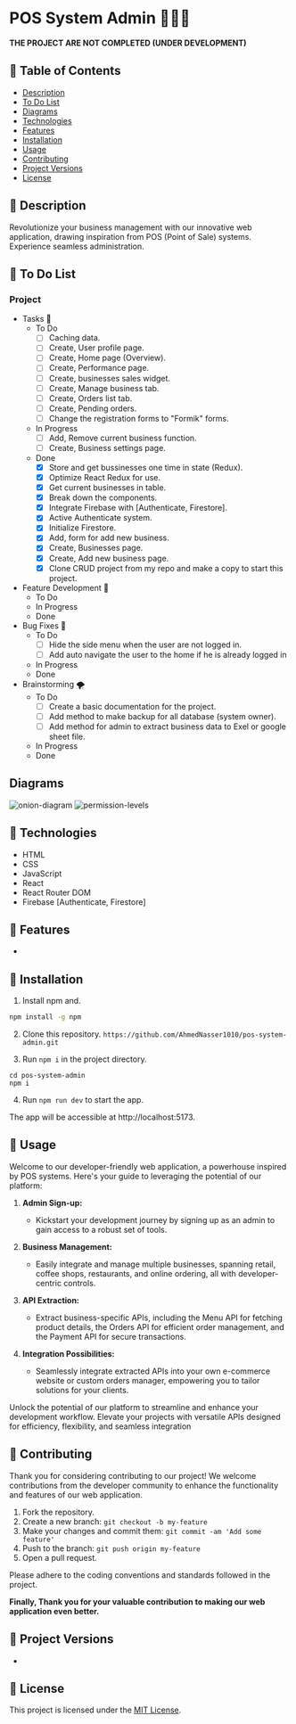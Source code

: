 

# POS System Admin 🧑‍💼🚀

**THE PROJECT ARE NOT COMPLETED (UNDER DEVELOPMENT)**

## 🔶 Table of Contents
- [Description](#description)
- [To Do List](#to-do-list)
- [Diagrams](#diagrams)
- [Technologies](#technologies)
- [Features](#features)
- [Installation](#installation)
- [Usage](#usage)
- [Contributing](#contributing)
- [Project Versions](#project-versions)
- [License](#license)

## 🔶 Description
Revolutionize your business management with our innovative web application, drawing inspiration from POS (Point of Sale) systems. Experience seamless administration.

## 🔶 To Do List
### Project
- Tasks 🎯
	- To Do
		- [ ] Caching data.
		- [ ] Create, User profile page.
		- [ ] Create, Home page (Overview).
		- [ ] Create, Performance page.
		- [ ] Create, businesses sales widget.
		- [ ] Create, Manage business tab.
		- [ ] Create, Orders list tab.
		- [ ] Create, Pending orders.
		- [ ] Change the registration forms to "Formik" forms.
	- In Progress
		- [ ] Add, Remove current business function.
		- [ ] Create, Business settings page.
	- Done
		- [x] Store and get bussinesses one time in state (Redux).
		- [x] Optimize React Redux for use.
		- [x] Get current businesses in table.
		- [x] Break down the components.
		- [x] Integrate Firebase with [Authenticate, Firestore].
		- [x] Active Authenticate system.
  		- [x] Initialize Firestore.
    	- [x] Add, form for add new business.
    	- [x] Create, Businesses page.
    	- [x] Create, Add new business page.
		- [x] Clone CRUD project from my repo and make a copy to start this project.
- Feature Development 🚀
	- To Do
	- In Progress
	- Done
- Bug Fixes 🐞
 	- To Do
	 	- [ ] Hide the side menu when the user are not logged in.
	 	- [ ] Add auto navigate the user to the home if he is already logged in
	- In Progress
	- Done
- Brainstorming 🌪️
	- To Do
		- [ ] Create a basic documentation for the project.
		- [ ] Add method to make backup for all database (system owner).
  		- [ ] Add method for admin to extract business data to Exel or google sheet file.
	- In Progress
	- Done
 
## Diagrams
![onion-diagram](https://i.imgur.com/tOzaiai.png)
![permission-levels](https://i.imgur.com/bYowxmL.png)


## 🔶 Technologies

* HTML
* CSS
* JavaScript
* React
* React Router DOM
* Firebase [Authenticate, Firestore]

## 🔶 Features
- 

## 🔶 Installation

1. Install npm and.
```bash
npm install -g npm
```

2. Clone this repository.
`https://github.com/AhmedNasser1010/pos-system-admin.git`

3. Run `npm i` in the project directory.
```
cd pos-system-admin
npm i
```

4. Run `npm run dev` to start the app.

The app will be accessible at http://localhost:5173.

## 🔶 Usage
Welcome to our developer-friendly web application, a powerhouse inspired by POS systems. Here's your guide to leveraging the potential of our platform:

1.  **Admin Sign-up:**
    
    -   Kickstart your development journey by signing up as an admin to gain access to a robust set of tools.
2.  **Business Management:**
    
    -   Easily integrate and manage multiple businesses, spanning retail, coffee shops, restaurants, and online ordering, all with developer-centric controls.
3.  **API Extraction:**
    
    -   Extract business-specific APIs, including the Menu API for fetching product details, the Orders API for efficient order management, and the Payment API for secure transactions.
4.  **Integration Possibilities:**
    -   Seamlessly integrate extracted APIs into your own e-commerce website or custom orders manager, empowering you to tailor solutions for your clients.

Unlock the potential of our platform to streamline and enhance your development workflow. Elevate your projects with versatile APIs designed for efficiency, flexibility, and seamless integration

## 🔶 Contributing
Thank you for considering contributing to our project! We welcome contributions from the developer community to enhance the functionality and features of our web application.

1. Fork the repository.
2. Create a new branch: `git checkout -b my-feature`
3. Make your changes and commit them: `git commit -am 'Add some feature'`
4. Push to the branch: `git push origin my-feature`
5. Open a pull request.

Please adhere to the coding conventions and standards followed in the project.

**Finally, Thank you for your valuable contribution to making our web application even better.**

## 🔶 Project Versions
-

## 🔶 License

This project is licensed under the [MIT License](LICENSE).
